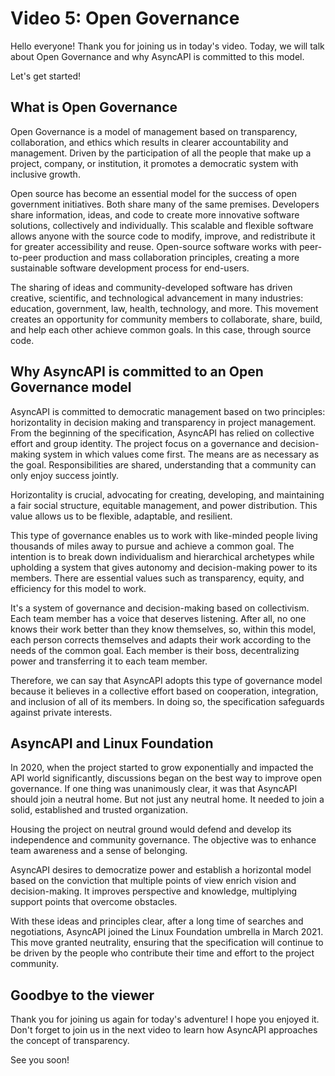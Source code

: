 # Video 5: Open Governance
Hello everyone! Thank you for joining us in today's video. Today, we will talk about Open Governance and why AsyncAPI is committed to this model. 

Let's get started!

## What is Open Governance
Open Governance is a model of management based on transparency, collaboration, and ethics which results in clearer accountability and management. Driven by the participation of all the people that make up a project, company, or institution, it promotes a democratic system with inclusive growth.

Open source has become an essential model for the success of open government initiatives. Both share many of the same premises. Developers share information, ideas, and code to create more innovative software solutions, collectively and individually. This scalable and flexible software allows anyone with the source code to modify, improve, and redistribute it for greater accessibility and reuse. Open-source software works with peer-to-peer production and mass collaboration principles, creating a more sustainable software development process for end-users. 

The sharing of ideas and community-developed software has driven creative, scientific, and technological advancement in many industries: education, government, law, health, technology, and more. This movement creates an opportunity for community members to collaborate, share, build, and help each other achieve common goals. In this case, through source code.

## Why AsyncAPI is committed to an Open Governance model
AsyncAPI is committed to democratic management based on two principles: horizontality in decision making and transparency in project management. From the beginning of the specification, AsyncAPI has relied on collective effort and group identity. The project focus on a governance and decision-making system in which values come first. The means are as necessary as the goal. Responsibilities are shared, understanding that a community can only enjoy success jointly.

Horizontality is crucial, advocating for creating, developing, and maintaining a fair social structure, equitable management, and power distribution. This value allows us to be flexible, adaptable, and resilient. 

This type of governance enables us to work with like-minded people living thousands of miles away to pursue and achieve a common goal. The intention is to break down individualism and hierarchical archetypes while upholding a system that gives autonomy and decision-making power to its members. There are essential values such as transparency, equity, and efficiency for this model to work.

It's a system of governance and decision-making based on collectivism. Each team member has a voice that deserves listening. After all, no one knows their work better than they know themselves, so, within this model, each person corrects themselves and adapts their work according to the needs of the common goal. Each member is their boss, decentralizing power and transferring it to each team member.

Therefore, we can say that AsyncAPI adopts this type of governance model because it believes in a collective effort based on cooperation, integration, and inclusion of all of its members. In doing so, the specification safeguards against private interests.

## AsyncAPI and Linux Foundation
In 2020, when the project started to grow exponentially and impacted the API world significantly, discussions began on the best way to improve open governance. If one thing was unanimously clear, it was that AsyncAPI should join a neutral home. But not just any neutral home. It needed to join a solid, established and trusted organization. 

Housing the project on neutral ground would defend and develop its independence and community governance. The objective was to enhance team awareness and a sense of belonging.

AsyncAPI desires to democratize power and establish a horizontal model based on the conviction that multiple points of view enrich vision and decision-making. It improves perspective and knowledge, multiplying support points that overcome obstacles.

With these ideas and principles clear, after a long time of searches and negotiations, AsyncAPI joined the Linux Foundation umbrella in March 2021. This move granted neutrality, ensuring that the specification will continue to be driven by the people who contribute their time and effort to the project community.

## Goodbye to the viewer
Thank you for joining us again for today's adventure! I hope you enjoyed it. Don't forget to join us in the next video to learn how AsyncAPI approaches the concept of transparency. 

See you soon!

